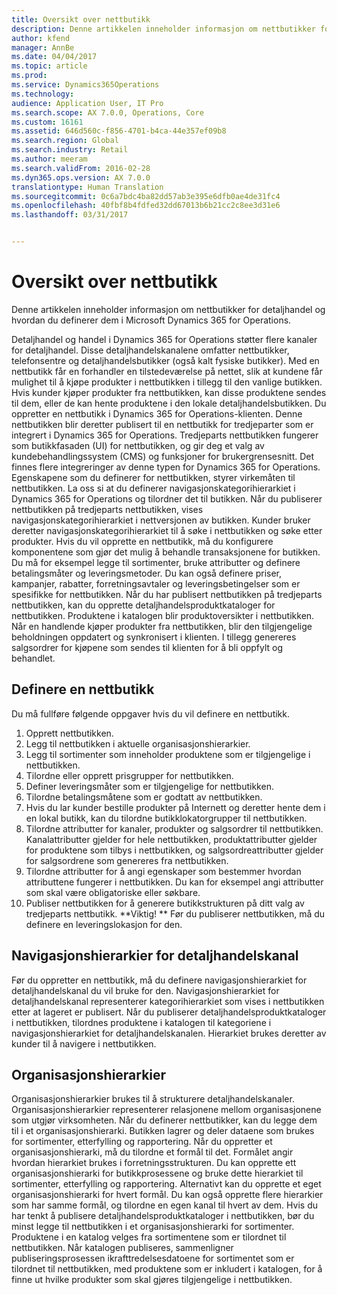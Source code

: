 ```yaml
---
title: Oversikt over nettbutikk
description: Denne artikkelen inneholder informasjon om nettbutikker for detaljhandel og hvordan du definerer dem i Microsoft Dynamics 365 for Operations.
author: kfend
manager: AnnBe
ms.date: 04/04/2017
ms.topic: article
ms.prod: 
ms.service: Dynamics365Operations
ms.technology: 
audience: Application User, IT Pro
ms.search.scope: AX 7.0.0, Operations, Core
ms.custom: 16161
ms.assetid: 646d560c-f856-4701-b4ca-44e357ef09b8
ms.search.region: Global
ms.search.industry: Retail
ms.author: meeram
ms.search.validFrom: 2016-02-28
ms.dyn365.ops.version: AX 7.0.0
translationtype: Human Translation
ms.sourcegitcommit: 0c6a7bdc4ba82dd57ab3e395e6dfb0ae4de31fc4
ms.openlocfilehash: 40fbf8b4fdfed32dd67013b6b21cc2c8ee3d31e6
ms.lasthandoff: 03/31/2017


---
```


# <a name="online-store-overview"></a>Oversikt over nettbutikk

Denne artikkelen inneholder informasjon om nettbutikker for detaljhandel og hvordan du definerer dem i Microsoft Dynamics 365 for Operations.

Detaljhandel og handel i Dynamics 365 for Operations støtter flere kanaler for detaljhandel. Disse detaljhandelskanalene omfatter nettbutikker, telefonsentre og detaljhandelsbutikker (også kalt fysiske butikker). Med en nettbutikk får en forhandler en tilstedeværelse på nettet, slik at kundene får mulighet til å kjøpe produkter i nettbutikken i tillegg til den vanlige butikken. Hvis kunder kjøper produkter fra nettbutikken, kan disse produktene sendes til dem, eller de kan hente produktene i den lokale detaljhandelsbutikken. Du oppretter en nettbutikk i Dynamics 365 for Operations-klienten. Denne nettbutikken blir deretter publisert til en nettbutikk for tredjeparter som er integrert i Dynamics 365 for Operations. Tredjeparts nettbutikken fungerer som butikkfasaden (UI) for nettbutikken, og gir deg et valg av kundebehandlingssystem (CMS) og funksjoner for brukergrensesnitt. Det finnes flere integreringer av denne typen for Dynamics 365 for Operations. Egenskapene som du definerer for nettbutikken, styrer virkemåten til nettbutikken. La oss si at du definerer navigasjonskategorihierarkiet i Dynamics 365 for Operations og tilordner det til butikken. Når du publiserer nettbutikken på tredjeparts nettbutikken, vises navigasjonskategorihierarkiet i nettversjonen av butikken. Kunder bruker deretter navigasjonskategorihierarkiet til å søke i nettbutikken og søke etter produkter. Hvis du vil opprette en nettbutikk, må du konfigurere komponentene som gjør det mulig å behandle transaksjonene for butikken. Du må for eksempel legge til sortimenter, bruke attributter og definere betalingsmåter og leveringsmetoder. Du kan også definere priser, kampanjer, rabatter, forretningsavtaler og leveringsbetingelser som er spesifikke for nettbutikken. Når du har publisert nettbutikken på tredjeparts nettbutikken, kan du opprette detaljhandelsproduktkataloger for nettbutikken. Produktene i katalogen blir produktoversikter i nettbutikken. Når en handlende kjøper produkter fra nettbutikken, blir den tilgjengelige beholdningen oppdatert og synkronisert i klienten. I tillegg genereres salgsordrer for kjøpene som sendes til klienten for å bli oppfylt og behandlet.

## <a name="set-up-an-online-store"></a>Definere en nettbutikk
Du må fullføre følgende oppgaver hvis du vil definere en nettbutikk.

1.  Opprett nettbutikken.
2.  Legg til nettbutikken i aktuelle organisasjonshierarkier.
3.  Legg til sortimenter som inneholder produktene som er tilgjengelige i nettbutikken.
4.  Tilordne eller opprett prisgrupper for nettbutikken.
5.  Definer leveringsmåter som er tilgjengelige for nettbutikken.
6.  Tilordne betalingsmåtene som er godtatt av nettbutikken.
7.  Hvis du lar kunder bestille produkter på Internett og deretter hente dem i en lokal butikk, kan du tilordne butikklokatorgrupper til nettbutikken.
8.  Tilordne attributter for kanaler, produkter og salgsordrer til nettbutikken. Kanalattributter gjelder for hele nettbutikken, produktattributter gjelder for produktene som tilbys i nettbutikken, og salgsordreattributter gjelder for salgsordrene som genereres fra nettbutikken.
9.  Tilordne attributter for å angi egenskaper som bestemmer hvordan attributtene fungerer i nettbutikken. Du kan for eksempel angi attributter som skal være obligatoriske eller søkbare.
10. Publiser nettbutikken for å generere butikkstrukturen på ditt valg av tredjeparts nettbutikk. **Viktig! ** Før du publiserer nettbutikken, må du definere en leveringslokasjon for den.

## <a name="retail-channel-navigation-hierarchies"></a>Navigasjonshierarkier for detaljhandelskanal
Før du oppretter en nettbutikk, må du definere navigasjonshierarkiet for detaljhandelskanal du vil bruke for den. Navigasjonshierarkiet for detaljhandelskanal representerer kategorihierarkiet som vises i nettbutikken etter at lageret er publisert. Når du publiserer detaljhandelsproduktkataloger i nettbutikken, tilordnes produktene i katalogen til kategoriene i navigasjonshierarkiet for detaljhandelskanalen. Hierarkiet brukes deretter av kunder til å navigere i nettbutikken.

## <a name="organization-hierarchies"></a>Organisasjonshierarkier
Organisasjonshierarkier brukes til å strukturere detaljhandelskanaler. Organisasjonshierarkier representerer relasjonene mellom organisasjonene som utgjør virksomheten. Når du definerer nettbutikker, kan du legge dem til i et organisasjonshierarki. Butikken lagrer og deler dataene som brukes for sortimenter, etterfylling og rapportering. Når du oppretter et organisasjonshierarki, må du tilordne et formål til det. Formålet angir hvordan hierarkiet brukes i forretningsstrukturen. Du kan opprette ett organisasjonshierarki for butikkprosessene og bruke dette hierarkiet til sortimenter, etterfylling og rapportering. Alternativt kan du opprette et eget organisasjonshierarki for hvert formål. Du kan også opprette flere hierarkier som har samme formål, og tilordne en egen kanal til hvert av dem. Hvis du har tenkt å publisere detaljhandelsproduktkataloger i nettbutikken, bør du minst legge til nettbutikken i et organisasjonshierarki for sortimenter. Produktene i en katalog velges fra sortimentene som er tilordnet til nettbutikken. Når katalogen publiseres, sammenligner publiseringsprosessen ikrafttredelsesdatoene for sortimentet som er tilordnet til nettbutikken, med produktene som er inkludert i katalogen, for å finne ut hvilke produkter som skal gjøres tilgjengelige i nettbutikken.


